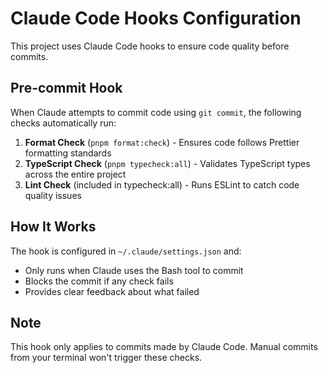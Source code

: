 # Claude Code Hooks Configuration

This project uses Claude Code hooks to ensure code quality before commits.

## Pre-commit Hook

When Claude attempts to commit code using `git commit`, the following checks automatically run:

1. **Format Check** (`pnpm format:check`) - Ensures code follows Prettier formatting standards
2. **TypeScript Check** (`pnpm typecheck:all`) - Validates TypeScript types across the entire project
3. **Lint Check** (included in typecheck:all) - Runs ESLint to catch code quality issues

## How It Works

The hook is configured in `~/.claude/settings.json` and:
- Only runs when Claude uses the Bash tool to commit
- Blocks the commit if any check fails
- Provides clear feedback about what failed

## Note

This hook only applies to commits made by Claude Code. Manual commits from your terminal won't trigger these checks.